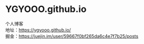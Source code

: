 # YGYOOO.github.io
个人博客   
地址：https://ygyooo.github.io/   
掘金：https://juejin.im/user/59667f0bf265da6c4e7f7b25/posts
